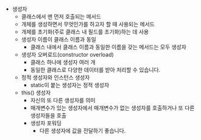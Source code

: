 - 생성자
	- 클래스에서 맨 먼저 호출되는 메서드
	- 개체를 생성하면서 무엇인가를 하고자 할 때 사용되는 메서드
	- 개체를 초기화(주로 클래스 내 필드를 초기화)하는 데 사용
	- 생성자 이름이 클래스 이름과 동일
		- 클래스 내에서 클래스 이름과 동일한 이름을 갖는 메서드는 모두 생성자
	- 생성자 오버로드(constructor overload)
		- 클래스 하나에 생성자 여러 개
		- 동일한 클래스로 다양한 데이터를 받아 처리할 수 있습니다.
	- 정적 생성자와 인스턴스 생성자
		- static이 붙는 생성자는 정적 생성자
	- this() 생성자
		- 자신의 또 다른 생성자를 의미
		- 매개변수가 있는 생성자에서 매개변수가 없는 생성자를 호출하거나 또 다른 생성자들을 호출
		- 생성자 포워딩
			- 다른 생성자에 값을 전달하기 좋습니다.